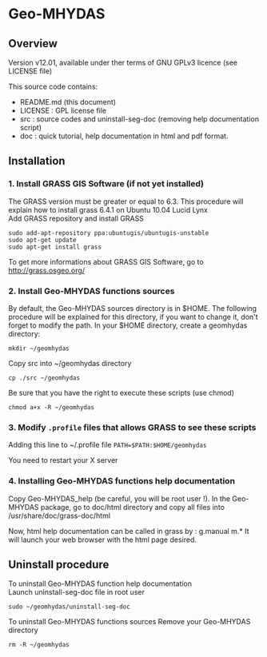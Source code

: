 # Geo-MHYDAS


## Overview

Version v12.01, available under ther terms of GNU GPLv3 licence (see LICENSE file)

This source code contains:
- README.md (this document)
- LICENSE : GPL license file
- src : source codes and uninstall-seg-doc (removing help documentation script)
- doc : quick tutorial, help documentation in html and pdf format. 


## Installation

### 1. Install GRASS GIS Software (if not yet installed) 

The GRASS version must be greater or equal to 6.3. This procedure will explain how to install grass 6.4.1 on Ubuntu 10.04 Lucid Lynx  
Add GRASS repository and install GRASS
```
sudo add-apt-repository ppa:ubuntugis/ubuntugis-unstable
sudo apt-get update
sudo apt-get install grass
```
To get more informations about GRASS GIS Software, go to http://grass.osgeo.org/


### 2. Install Geo-MHYDAS functions sources
By default, the Geo-MHYDAS sources directory is in $HOME. The following procedure will be explained for this directory, if you want to change it, don't forget to modify the path.
In your $HOME directory, create a geomhydas directory:
```
mkdir ~/geomhydas
```

Copy src into ~/geomhydas directory
```
cp ./src ~/geomhydas
```

Be sure that you have the right to execute these scripts (use chmod)
```
chmod a+x -R ~/geomhydas
```


### 3. Modify `.profile` files that allows GRASS to see these scripts

Adding this line to ~/.profile file
`PATH=$PATH:$HOME/geomhydas`

You need to restart your X server 


### 4. Installing Geo-MHYDAS functions help documentation
Copy Geo-MHYDAS_help (be careful, you will be root user !). In the Geo-MHYDAS package, go to doc/html directory and copy all files into /usr/share/doc/grass-doc/html


Now, html help documentation can be called in grass by : g.manual m.*
It will launch your web browser with the html page desired.


## Uninstall procedure

To uninstall Geo-MHYDAS function help documentation  
Launch uninstall-seg-doc file in root user  
```
sudo ~/geomhydas/uninstall-seg-doc
```

To uninstall Geo-MHYDAS functions sources
Remove your Geo-MHYDAS directory
```
rm -R ~/geomhydas
```














   


